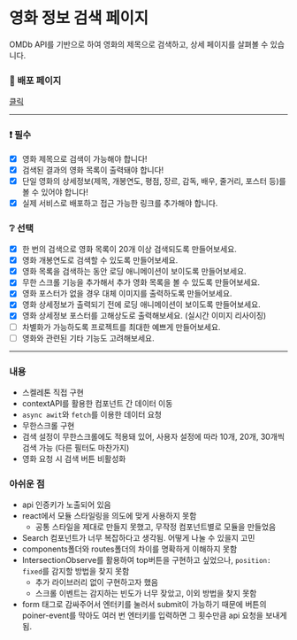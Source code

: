 # 영화 정보 검색 페이지

OMDb API를 기반으로 하여 영화의 제목으로 검색하고, 상세 페이지를 살펴볼 수 있습니다.

### :link: 배포 페이지

[클릭](https://deluxe-meerkat-e39cd0.netlify.app/)

---

### ❗ 필수

- [x] 영화 제목으로 검색이 가능해야 합니다!
- [x] 검색된 결과의 영화 목록이 출력돼야 합니다!
- [x] 단일 영화의 상세정보(제목, 개봉연도, 평점, 장르, 감독, 배우, 줄거리, 포스터 등)를 볼 수 있어야 합니다!
- [x] 실제 서비스로 배포하고 접근 가능한 링크를 추가해야 합니다.

### ❔ 선택

- [x] 한 번의 검색으로 영화 목록이 20개 이상 검색되도록 만들어보세요.
- [x] 영화 개봉연도로 검색할 수 있도록 만들어보세요.
- [x] 영화 목록을 검색하는 동안 로딩 애니메이션이 보이도록 만들어보세요.
- [x] 무한 스크롤 기능을 추가해서 추가 영화 목록을 볼 수 있도록 만들어보세요.
- [x] 영화 포스터가 없을 경우 대체 이미지를 출력하도록 만들어보세요.
- [x] 영화 상세정보가 출력되기 전에 로딩 애니메이션이 보이도록 만들어보세요.
- [x] 영화 상세정보 포스터를 고해상도로 출력해보세요. (실시간 이미지 리사이징)
- [ ] 차별화가 가능하도록 프로젝트를 최대한 예쁘게 만들어보세요.
- [ ] 영화와 관련된 기타 기능도 고려해보세요.

---

### 내용

- 스켈레톤 직접 구현
- contextAPI를 활용한 컴포넌트 간 데이터 이동
- `async awit`와 `fetch`를 이용한 데이터 요청
- 무한스크롤 구현
- 검색 설정이 무한스크롤에도 적용돼 있어, 사용자 설정에 따라 10개, 20개, 30개씩 검색 가능 (다른 필터도 마찬가지)
- 영화 요청 시 검색 버튼 비활성화

### 아쉬운 점

- api 인증키가 노출되어 있음
- react에서 모듈 스타일링을 의도에 맞게 사용하지 못함
  - 공통 스타일을 제대로 만들지 못했고, 무작정 컴포넌트별로 모듈을 만들었음
- Search 컴포넌트가 너무 복잡하다고 생각됨. 어떻게 나눌 수 있을지 고민
- components폴더와 routes폴더의 차이를 명확하게 이해하지 못함
- IntersectionObserve를 활용하여 top버튼을 구현하고 싶었으나, `position: fixed`를 감지할 방법을 찾지 못함
  - 추가 라이브러리 없이 구현하고자 했음
  - 스크롤 이벤트는 감지하는 빈도가 너무 잦았고, 이외 방법을 찾지 못함
- form 태그로 감싸주어서 엔터키를 눌러서 submit이 가능하기 때문에 버튼의 poiner-event를 막아도 여러 번 엔터키를 입력하면 그 횟수만큼 api 요청을 보내게 됨.
